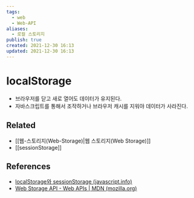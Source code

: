 ```yaml
---
tags:
  - web
  - Web-API
aliases:
  - 로컬 스토리지
publish: true
created: 2021-12-30 16:13
updated: 2021-12-30 16:13
---
```


# localStorage

- 브라우저를 닫고 새로 열어도 데이터가 유지된다.
- 자바스크립트를 통해서 조작하거나 브라우저 캐시를 지워야 데이터가 사라진다.

## Related

- [[웹-스토리지(Web-Storage)|웹 스토리지(Web Storage)]]
- [[sessionStorage]]

## References

- [localStorage와 sessionStorage (javascript.info)](https://ko.javascript.info/localstorage)
- [Web Storage API - Web APIs | MDN (mozilla.org)](https://developer.mozilla.org/en-US/docs/Web/API/Web_Storage_API)
